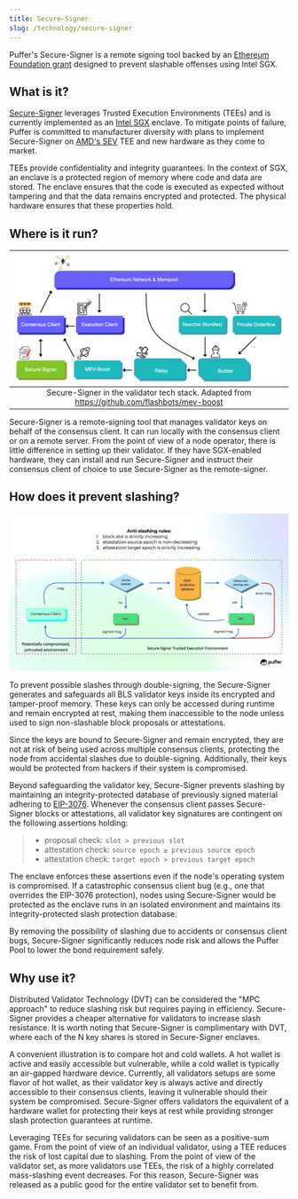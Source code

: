 ```yaml
---
title: Secure-Signer
slug: /technology/secure-signer
---
```


Puffer's Secure-Signer is a remote signing tool backed by an [Ethereum Foundation grant](https://blog.ethereum.org/2023/02/22/allocation-update-q4-22) designed to prevent slashable offenses using Intel SGX.

## What is it?

[Secure-Signer](https://pufferfinance.github.io/secure-signer/) leverages Trusted Execution Environments (TEEs) and is currently implemented as an [Intel SGX](https://www.intel.com/content/www/us/en/developer/tools/software-guard-extensions/overview.html) enclave. To mitigate points of failure, Puffer is committed to manufacturer diversity with plans to implement Secure-Signer on [AMD's SEV](https://developer.amd.com/sev/) TEE and new hardware as they come to market.

TEEs provide confidentiality and integrity guarantees. In the context of SGX, an enclave is a protected region of memory where code and data are stored. The enclave ensures that the code is executed as expected without tampering and that the data remains encrypted and protected. The physical hardware ensures that these properties hold.

## Where is it run?

|                                      ![](img/mevboost.png)                                      |
| :---------------------------------------------------------------------------------------------: |
| Secure-Signer in the validator tech stack. Adapted from https://github.com/flashbots/mev-boost |

Secure-Signer is a remote-signing tool that manages validator keys on behalf of the consensus client. It can run locally with the consensus client or on a remote server. From the point of view of a node operator, there is little difference in setting up their validator. If they have SGX-enabled hardware, they can install and run Secure-Signer and instruct their consensus client of choice to use Secure-Signer as the remote-signer.

## How does it prevent slashing?
![](img/secure-signer.png)

To prevent possible slashes through double-signing, the Secure-Signer generates and safeguards all BLS validator keys inside its encrypted and tamper-proof memory. These keys can only be accessed during runtime and remain encrypted at rest, making them inaccessible to the node unless used to sign non-slashable block proposals or attestations.

Since the keys are bound to Secure-Signer and remain encrypted, they are not at risk of being used across multiple consensus clients, protecting the node from accidental slashes due to double-signing. Additionally, their keys would be protected from hackers if their system is compromised.

Beyond safeguarding the validator key, Secure-Signer prevents slashing by maintaining an integrity-protected database of previously signed material adhering to [EIP-3076](https://eips.ethereum.org/EIPS/eip-3076). Whenever the consensus client passes Secure-Signer blocks or attestations, all validator key signatures are contingent on the following assertions holding:

> - proposal check: `slot > previous slot`
> - attestation check: `source epoch ≥ previous source epoch`
> - attestation check: `target epoch > previous target epoch`

The enclave enforces these assertions even if the node's operating system
is compromised. If a catastrophic consensus client bug (e.g., one that overrides the EIP-3076 protection), nodes using Secure-Signer would be protected as the enclave runs in an isolated environment and maintains its integrity-protected slash protection database.

By removing the possibility of slashing due to accidents or consensus client bugs, Secure-Signer significantly reduces node risk and allows the Puffer Pool to lower the bond requirement safely.

## Why use it?
Distributed Validator Technology (DVT) can be considered the "MPC approach" to reduce slashing risk but requires paying in efficiency. Secure-Signer provides a cheaper alternative for validators to increase slash resistance. It is worth noting that Secure-Signer is complimentary with DVT, where each of the N key shares is stored in Secure-Signer enclaves.

A convenient illustration is to compare hot and cold wallets. A hot wallet is active and easily accessible but vulnerable, while a cold wallet is typically an air-gapped hardware device. Currently, all validators setups are some flavor of hot wallet, as their validator key is always active and directly accessible to their consensus clients, leaving it vulnerable should their system be compromised. Secure-Signer offers validators the equivalent of a hardware wallet for protecting their keys at rest while providing stronger slash protection guarantees at runtime.

Leveraging TEEs for securing validators can be seen as a positive-sum game. From the point of view of an individual validator, using a TEE reduces the risk of lost capital due to slashing. From the point of view of the validator set, as more validators use TEEs, the risk of a highly correlated mass-slashing event decreases. For this reason, Secure-Signer was released as a public good for the entire validator set to benefit from.